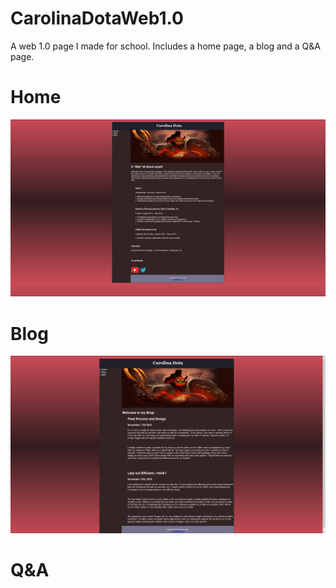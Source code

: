 # CarolinaDotaWeb1.0
A web 1.0 page I made for school. Includes a home page, a blog and a Q&A page.

# Home
![](Images/Home.png)

# Blog
![](Images/Blog.png)

# Q&A
